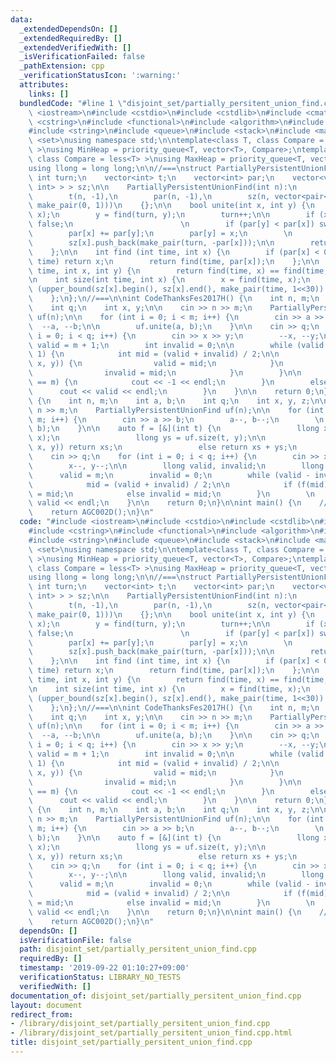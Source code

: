 ```yaml
---
data:
  _extendedDependsOn: []
  _extendedRequiredBy: []
  _extendedVerifiedWith: []
  _isVerificationFailed: false
  _pathExtension: cpp
  _verificationStatusIcon: ':warning:'
  attributes:
    links: []
  bundledCode: "#line 1 \"disjoint_set/partially_persitent_union_find.cpp\"\n#include\
    \ <iostream>\n#include <cstdio>\n#include <cstdlib>\n#include <cmath>\n#include\
    \ <cstring>\n#include <functional>\n#include <algorithm>\n#include <vector>\n\
    #include <string>\n#include <queue>\n#include <stack>\n#include <map>\n#include\
    \ <set>\nusing namespace std;\n\ntemplate<class T, class Compare = greater<T>\
    \ >\nusing MinHeap = priority_queue<T, vector<T>, Compare>;\ntemplate<class T,\
    \ class Compare = less<T> >\nusing MaxHeap = priority_queue<T, vector<T>, Compare>;\n\
    using llong = long long;\n\n//===\nstruct PartiallyPersistentUnionFind {\n   \
    \ int turn;\n    vector<int> t;\n    vector<int> par;\n    vector<vector<pair<int,\
    \ int> > > sz;\n\n    PartiallyPersistentUnionFind(int n):\n        turn(0),\n\
    \        t(n, -1),\n        par(n, -1),\n        sz(n, vector<pair<int, int> >(1,\
    \ make_pair(0, 1)))\n    {};\n\n    bool unite(int x, int y) {\n        x = find(turn,\
    \ x);\n        y = find(turn, y);\n        turn++;\n\n        if (x == y) return\
    \ false;\n                        \n        if (par[y] < par[x]) swap(x, y);\n\
    \        par[x] += par[y];\n        par[y] = x;\n        \n        t[y] = turn;\n\
    \        sz[x].push_back(make_pair(turn, -par[x]));\n\n        return true;\n\
    \    };\n\n    int find (int time, int x) {\n        if (par[x] < 0 || t[x] >\
    \ time) return x;\n        return find(time, par[x]);\n    };\n\n    bool same(int\
    \ time, int x, int y) {\n        return find(time, x) == find(time, y);\n    };\n\
    \n    int size(int time, int x) {\n        x = find(time, x);\n        return\
    \ (upper_bound(sz[x].begin(), sz[x].end(), make_pair(time, 1<<30)) - 1)->second;\n\
    \    };\n};\n//===\n\nint CodeThanksFes2017H() {\n    int n, m;\n    int a, b;\n\
    \    int q;\n    int x, y;\n\n    cin >> n >> m;\n    PartiallyPersistentUnionFind\
    \ uf(n);\n\n    for (int i = 0; i < m; i++) {\n        cin >> a >> b;\n      \
    \  --a, --b;\n\n        uf.unite(a, b);\n    }\n\n    cin >> q;\n    for (int\
    \ i = 0; i < q; i++) {\n        cin >> x >> y;\n        --x, --y;\n\n        int\
    \ valid = m + 1;\n        int invalid = 0;\n\n        while (valid - invalid >\
    \ 1) {\n            int mid = (valid + invalid) / 2;\n\n            if (uf.same(mid,\
    \ x, y)) {\n                valid = mid;\n            }\n            else {\n\
    \                invalid = mid;\n            }\n        }\n\n        if (invalid\
    \ == m) {\n            cout << -1 << endl;\n        }\n        else {\n      \
    \      cout << valid << endl;\n        }\n    }\n\n    return 0;\n}\n\nint AGC002D()\
    \ {\n    int n, m;\n    int a, b;\n    int q;\n    int x, y, z;\n\n    cin >>\
    \ n >> m;\n    PartiallyPersistentUnionFind uf(n);\n\n    for (int i = 0; i <\
    \ m; i++) {\n        cin >> a >> b;\n        a--, b--;\n        \n        uf.unite(a,\
    \ b);\n    }\n\n    auto f = [&](int t) {\n                 llong xs = uf.size(t,\
    \ x);\n                 llong ys = uf.size(t, y);\n\n                 if (uf.same(t,\
    \ x, y)) return xs;\n                 else return xs + ys;\n             };\n\n\
    \    cin >> q;\n    for (int i = 0; i < q; i++) {\n        cin >> x >> y >> z;\n\
    \        x--, y--;\n\n        llong valid, invalid;\n        llong mid;\n\n  \
    \      valid = m;\n        invalid = 0;\n        while (valid - invalid > 1) {\n\
    \            mid = (valid + invalid) / 2;\n\n            if (f(mid) >= z) valid\
    \ = mid;\n            else invalid = mid;\n        }\n        \n        cout <<\
    \ valid << endl;\n    }\n\n    return 0;\n}\n\nint main() {\n    //return CodeThanksFes2017H();\n\
    \    return AGC002D();\n}\n"
  code: "#include <iostream>\n#include <cstdio>\n#include <cstdlib>\n#include <cmath>\n\
    #include <cstring>\n#include <functional>\n#include <algorithm>\n#include <vector>\n\
    #include <string>\n#include <queue>\n#include <stack>\n#include <map>\n#include\
    \ <set>\nusing namespace std;\n\ntemplate<class T, class Compare = greater<T>\
    \ >\nusing MinHeap = priority_queue<T, vector<T>, Compare>;\ntemplate<class T,\
    \ class Compare = less<T> >\nusing MaxHeap = priority_queue<T, vector<T>, Compare>;\n\
    using llong = long long;\n\n//===\nstruct PartiallyPersistentUnionFind {\n   \
    \ int turn;\n    vector<int> t;\n    vector<int> par;\n    vector<vector<pair<int,\
    \ int> > > sz;\n\n    PartiallyPersistentUnionFind(int n):\n        turn(0),\n\
    \        t(n, -1),\n        par(n, -1),\n        sz(n, vector<pair<int, int> >(1,\
    \ make_pair(0, 1)))\n    {};\n\n    bool unite(int x, int y) {\n        x = find(turn,\
    \ x);\n        y = find(turn, y);\n        turn++;\n\n        if (x == y) return\
    \ false;\n                        \n        if (par[y] < par[x]) swap(x, y);\n\
    \        par[x] += par[y];\n        par[y] = x;\n        \n        t[y] = turn;\n\
    \        sz[x].push_back(make_pair(turn, -par[x]));\n\n        return true;\n\
    \    };\n\n    int find (int time, int x) {\n        if (par[x] < 0 || t[x] >\
    \ time) return x;\n        return find(time, par[x]);\n    };\n\n    bool same(int\
    \ time, int x, int y) {\n        return find(time, x) == find(time, y);\n    };\n\
    \n    int size(int time, int x) {\n        x = find(time, x);\n        return\
    \ (upper_bound(sz[x].begin(), sz[x].end(), make_pair(time, 1<<30)) - 1)->second;\n\
    \    };\n};\n//===\n\nint CodeThanksFes2017H() {\n    int n, m;\n    int a, b;\n\
    \    int q;\n    int x, y;\n\n    cin >> n >> m;\n    PartiallyPersistentUnionFind\
    \ uf(n);\n\n    for (int i = 0; i < m; i++) {\n        cin >> a >> b;\n      \
    \  --a, --b;\n\n        uf.unite(a, b);\n    }\n\n    cin >> q;\n    for (int\
    \ i = 0; i < q; i++) {\n        cin >> x >> y;\n        --x, --y;\n\n        int\
    \ valid = m + 1;\n        int invalid = 0;\n\n        while (valid - invalid >\
    \ 1) {\n            int mid = (valid + invalid) / 2;\n\n            if (uf.same(mid,\
    \ x, y)) {\n                valid = mid;\n            }\n            else {\n\
    \                invalid = mid;\n            }\n        }\n\n        if (invalid\
    \ == m) {\n            cout << -1 << endl;\n        }\n        else {\n      \
    \      cout << valid << endl;\n        }\n    }\n\n    return 0;\n}\n\nint AGC002D()\
    \ {\n    int n, m;\n    int a, b;\n    int q;\n    int x, y, z;\n\n    cin >>\
    \ n >> m;\n    PartiallyPersistentUnionFind uf(n);\n\n    for (int i = 0; i <\
    \ m; i++) {\n        cin >> a >> b;\n        a--, b--;\n        \n        uf.unite(a,\
    \ b);\n    }\n\n    auto f = [&](int t) {\n                 llong xs = uf.size(t,\
    \ x);\n                 llong ys = uf.size(t, y);\n\n                 if (uf.same(t,\
    \ x, y)) return xs;\n                 else return xs + ys;\n             };\n\n\
    \    cin >> q;\n    for (int i = 0; i < q; i++) {\n        cin >> x >> y >> z;\n\
    \        x--, y--;\n\n        llong valid, invalid;\n        llong mid;\n\n  \
    \      valid = m;\n        invalid = 0;\n        while (valid - invalid > 1) {\n\
    \            mid = (valid + invalid) / 2;\n\n            if (f(mid) >= z) valid\
    \ = mid;\n            else invalid = mid;\n        }\n        \n        cout <<\
    \ valid << endl;\n    }\n\n    return 0;\n}\n\nint main() {\n    //return CodeThanksFes2017H();\n\
    \    return AGC002D();\n}\n"
  dependsOn: []
  isVerificationFile: false
  path: disjoint_set/partially_persitent_union_find.cpp
  requiredBy: []
  timestamp: '2019-09-22 01:10:27+09:00'
  verificationStatus: LIBRARY_NO_TESTS
  verifiedWith: []
documentation_of: disjoint_set/partially_persitent_union_find.cpp
layout: document
redirect_from:
- /library/disjoint_set/partially_persitent_union_find.cpp
- /library/disjoint_set/partially_persitent_union_find.cpp.html
title: disjoint_set/partially_persitent_union_find.cpp
---
```

